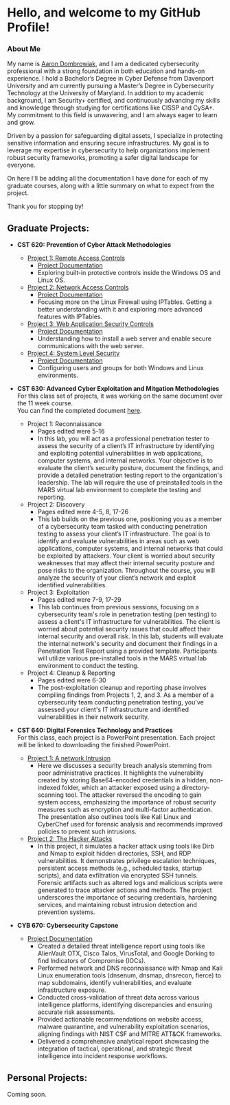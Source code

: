 <h1>Hello, and welcome to my GitHub Profile!</h1>

<h3>About Me</h3>

My name is [Aaron Dombrowiak](https://www.linkedin.com/in/aaron-dombrowiak/), and I am a dedicated cybersecurity professional with a strong foundation in both education and hands-on experience. I hold a Bachelor’s Degree in Cyber Defense from Davenport University and am currently pursuing a Master’s Degree in Cybersecurity Technology at the University of Maryland. In addition to my academic background, I am Security+ certified, and continuously advancing my skills and knowledge through studying for certifications like CISSP and CySA+. My commitment to this field is unwavering, and I am always eager to learn and grow. 

Driven by a passion for safeguarding digital assets, I specialize in protecting sensitive information and ensuring secure infrastructures. My goal is to leverage my expertise in cybersecurity to help organizations implement robust security frameworks, promoting a safer digital landscape for everyone.

On here I'll be adding all the documentation I have done for each of my graduate courses, along with a little summary on what to expect from the project.

Thank you for stopping by!

<h2>Graduate Projects:</h2>

- <b>CST 620: Prevention of Cyber Attack Methodologies</b></br>
  - [Project 1: Remote Access Controls](https://github.com/adombrowiak/RemoteAccessControls)
    - [Project Documentation](https://github.com/user-attachments/files/17102227/dombrowiak_CST620_Project1.pdf)
    - Exploring built-in protective controls inside the Windows OS and Linux OS.
  - [Project 2: Network Access Controls](https://github.com/adombrowiak/NetworkAccessControls)
    - [Project  Documentation](https://github.com/user-attachments/files/17102221/dombrowiak_CST620_Project2.pdf)
    - Focusing more on the Linux Firewall using IPTables. Getting a better understanding with it and exploring more advanced features with IPTables.
  - [Project 3: Web Application Security Controls](https://github.com/adombrowiak/Web-Application-Security-Controls-Repository)
    - [Project Documentation](https://github.com/user-attachments/files/17102216/dombrowiak_CST620_Project3.pdf)
    - Understanding how to install a web server and enable secure communications with the web server.
  - [Project 4: System Level Security](https://github.com/adombrowiak/System-Level-Security-Repository)
    - [Project Documentation](https://github.com/user-attachments/files/17102215/dombrowiak_CST620_Project4.pdf)
    - Configuring users and groups for both Windows and Linux environments. 

- <b>CST 630: Advanced Cyber Exploitation and Mitgation Methodologies</b></br>
For this class set of projects, it was working on the same document over the 11 week course.</br>
You can find the completed document [here](https://github.com/user-attachments/files/17345988/dombrowiak._CST630_Project4.pdf).
  - Project 1: Reconnaissance
    - Pages edited were 5-16 
    - In this lab, you will act as a professional penetration tester to assess the security of a client’s IT infrastructure by identifying and exploiting potential vulnerabilities in web applications, computer systems, and internal networks. Your objective is to evaluate the client’s security posture, document the findings, and provide a detailed penetration testing report to the organization's leadership. The lab will require the use of preinstalled tools in the MARS virtual lab environment to complete the testing and reporting.
  - Project 2: Discovery
    - Pages edited were 4-5, 8, 17-26
    - This lab builds on the previous one, positioning you as a member of a cybersecurity team tasked with conducting penetration testing to assess your client’s IT infrastructure. The goal is to identify and evaluate vulnerabilities in areas such as web applications, computer systems, and internal networks that could be exploited by attackers. Your client is worried about security weaknesses that may affect their internal security posture and pose risks to the organization. Throughout the course, you will analyze the security of your client’s network and exploit identified vulnerabilities.
  - Project 3: Exploitation
    - Pages edited were 7-9, 17-29
    - This lab continues from previous sessions, focusing on a cybersecurity team's role in penetration testing (pen testing) to assess a client's IT infrastructure for vulnerabilities. The client is worried about potential security issues that could affect their internal security and overall risk. In this lab, students will evaluate the internal network's security and document their findings in a Penetration Test Report using a provided template. Participants will utilize various pre-installed tools in the MARS virtual lab environment to conduct the testing.
  - Project 4: Cleanup & Reporting
    - Pages edited were 6-30
    - The post-exploitation cleanup and reporting phase involves compiling findings from Projects 1, 2, and 3. As a member of a cybersecurity team conducting penetration testing, you've assessed your client's IT infrastructure and identified vulnerabilities in their network security.
- <b>CST 640: Digital Forensics Technology and Practices</b></br>
For this class, each project is a PowerPoint presentation. Each project will be linked to downloading the finished PowerPoint.
  - [Project 1: A network Intrusion](https://github.com/user-attachments/files/17831942/dombrowiak_CST64_Project1.pptx)
    - Here we discusses a security breach analysis stemming from poor administrative practices. It highlights the vulnerability created by storing Base64-encoded credentials in a hidden, non-indexed folder, which an attacker exposed using a directory-scanning tool. The attacker reversed the encoding to gain system access, emphasizing the importance of robust security measures such as encryption and multi-factor authentication. The presentation also outlines tools like Kali Linux and CyberChef used for forensic analysis and recommends improved policies to prevent such intrusions.
  - [Project 2: The Hacker Attacks](https://github.com/user-attachments/files/17831987/dombrowiak_CST640_Project2.pptx)
    - In this project, it simulates a hacker attack using tools like Dirb and Nmap to exploit hidden directories, SSH, and RDP vulnerabilities. It demonstrates privilege escalation techniques, persistent access methods (e.g., scheduled tasks, startup scripts), and data exfiltration via encrypted SSH tunnels. Forensic artifacts such as altered logs and malicious scripts were generated to trace attacker actions and methods. The project underscores the importance of securing credentials, hardening services, and maintaining robust intrusion detection and prevention systems.

- <b>CYB 670: Cybersecurity Capstone</b></br>
  - [Project Documentation](https://github.com/adombrowiak/Capstone.git)
    - Created a detailed threat intelligence report using tools like AlienVault OTX, Cisco Talos, VirusTotal, and Google Dorking to find Indicators of Compromise (IOCs).</br>
    - Performed network and DNS reconnaissance with Nmap and Kali Linux enumeration tools (dnsenum, dnsmap, dnsrecon, fierce) to map subdomains, identify vulnerabilities, and evaluate infrastructure exposure.</br>
    - Conducted cross-validation of threat data across various intelligence platforms, identifying discrepancies and ensuring accurate risk assessments.</br>
    - Provided actionable recommendations on website access, malware quarantine, and vulnerability exploitation scenarios, aligning findings with NIST CSF and MITRE ATT&CK frameworks.</br>
    - Delivered a comprehensive analytical report showcasing the integration of tactical, operational, and strategic threat intelligence into incident response workflows.</br>

<h2>Personal Projects:</h2>
Coming soon.
